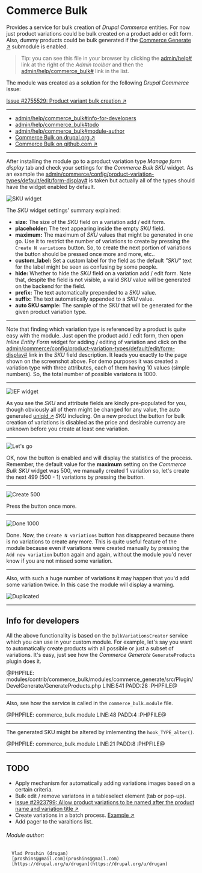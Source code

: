 Commerce Bulk
=============

Provides a service for bulk creation of *Drupal Commerce* entities. For now just
product variations could be bulk created on a product add or edit form. Also,
dummy products could be bulk generated if
the [Commerce Generate ↗](https://github.com/drugan/commerce_bulk/tree/8.x-1.x/modules/commerce_generate)
submodule is enabled.

> Tip: you can see this file in your browser by clicking
the [admin/help#](#0 "? Help") link at the right of the *Admin toolbar* and then
the [admin/help/commerce_bulk#](#0 "Commerce Bulk") link in the list.

The module was created as a solution for the following *Drupal Commerce* issue:

[Issue \#2755529: Product variant bulk creation ↗](https://www.drupal.org/node/2755529)

________________________________________________________________________________

- [admin/help/commerce_bulk#info-for-developers](#info-for-developers "Info for developers")
- [admin/help/commerce_bulk#todo](#todo "TODO")
- [admin/help/commerce_bulk#module-author](#module-author "Module author")
- [Commerce Bulk on drupal.org ↗](https://www.drupal.org/project/commerce_bulk)
- [Commerce Bulk on github.com ↗](https://github.com/drugan/commerce_bulk)

________________________________________________________________________________

After installing the module go to a product variation
type *Manage form display* tab and check your settings for
the *Commerce Bulk SKU* widget. As an example
the [admin/commerce/config/product-variation-types/default/edit/form-display#](#0
"default product variation type") is taken but actually all of the types should
have the widget enabled by default.

![SKU widget](images/sku-widget.png "Commerce Bulk SKU widget")

The *SKU* widget settings' summary explained:

- **size:** The size of the *SKU* field on a variation add / edit form.
- **placeholder:** The text appearing inside the empty *SKU* field.
- **maximum:** The maximum of *SKU* values that might be generated in one go.
Use it to restrict the number of variations to create by pressing
the `Create N variations` button. So, to create the next portion of variations
the button should be pressed once more and more, etc..
- **custom_label:** Set a custom label for the field as the
default *"SKU"* text for the label might be seen as confusing by some people.
- **hide:** Whether to hide the *SKU* field on a variation add / edit form. Note
that, despite the field is not visible, a valid *SKU* value will be generated on
the backend for the field.
- **prefix:** The text automatically prepended to a *SKU* value.
- **suffix:** The text automatically appended to a *SKU* value.
- **auto SKU sample:** The sample of the *SKU* that will be generated for the
given product variation type.

________________________________________________________________________________

Note that finding which variation type is referenced by a product is quite easy
with the module. Just open the product add / edit form, then
open *Inline Entity Form* widget for adding / editing of variation and click on
the [admin/commerce/config/product-variation-types/default/edit/form-display#](#0
"Set up default SKU") link in the *SKU* field description. It leads you exactly
to the page shown on the screenshot above. For demo purposes it was created a
variation type with three attributes, each of them having 10 values (simple
numbers). So, the total number of possible variatons is 1000.

________________________________________________________________________________

![IEF widget](images/ief-widget.png "Inline Entity Form widget")

As you see the *SKU* and attribute fields are kindly pre-populated for you,
though obviously all of them might be changed for any value, the auto
generated [uniqid ↗](http://php.net/manual/en/function.uniqid.php) *SKU*
including. On a new product the button for bulk creation of variations is
disabled as the price and desirable currency are unknown before you create at
least one variation.

________________________________________________________________________________

![Let's go](images/create-499.png "Let's go")

OK, now the button is enabled and will display the statistics of the process.
Remember, the default value for the **maximum** setting on
the *Commerce Bulk SKU* widget was 500, we manually created 1 variation so,
let's create the next 499 (500 - 1) variations by pressing the button.

________________________________________________________________________________

![Create 500](images/create-500.png "Create 500")

Press the button once more.

________________________________________________________________________________

![Done 1000](images/done-1000.png "Done 1000")

Done. Now, the `Create N variations` button has disappeared because there is
no variations to create any more. This is quite useful feature of the module
because even if variations were created manually by pressing
the `Add new variation` button again and again, without the module you'd never
know if you are not missed some variation.

________________________________________________________________________________

Also, with such a huge number of variations it may happen that you'd add some
variation twice. In this case the module will display a warning.

![Duplicated](images/duplicated.png "Duplicated")

________________________________________________________________________________


## Info for developers

All the above functionality is based on the `BulkVariationsCreator` service
which you can use in your custom module. For example, let's say you want to
automatically create products with all possible or just a subset of
variations. It's easy, just see how the *Commerce Generate* `GenerateProducts`
plugin does it.

@PHPFILE: modules/contrib/commerce_bulk/modules/commerce_generate/src/Plugin/DevelGenerate/GenerateProducts.php LINE:541 PADD:28 :PHPFILE@

________________________________________________________________________________

Also, see how the service is called in the `commerce_bulk.module` file.

@PHPFILE: commerce_bulk.module LINE:48 PADD:4 :PHPFILE@

________________________________________________________________________________

The generated SKU might be altered by imlementing the `hook_TYPE_alter()`.

@PHPFILE: commerce_bulk.module LINE:21 PADD:8 :PHPFILE@

________________________________________________________________________________

## TODO

- Apply mechanism for automatically adding variations images based on a certain
criteria.
- Bulk edit / remove variatons in a tableselect element (tab or pop-up).
- [Issue #2923799: Allow product variations to be named after the product name and variation title ↗](https://www.drupal.org/project/commerce/issues/2923799)
- Create variations in a batch process. [Example ↗](https://www.drupal.org/project/commerce/issues/2902882#comment-12486526)
- Add pager to the varaitions list.

###### Module author:
```
  Vlad Proshin (drugan)
  [proshins@gmail.com](proshins@gmail.com)
  [https://drupal.org/u/drugan](https://drupal.org/u/drugan)
```
